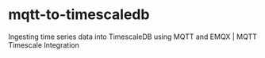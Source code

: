 # mqtt-to-timescaledb
Ingesting time series data into TimescaleDB using MQTT and EMQX | MQTT Timescale Integration
